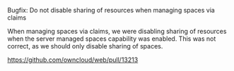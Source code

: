 Bugfix: Do not disable sharing of resources when managing spaces via claims

When managing spaces via claims, we were disabling sharing of resources when the server managed spaces capability was enabled.
This was not correct, as we should only disable sharing of spaces.

https://github.com/owncloud/web/pull/13213
